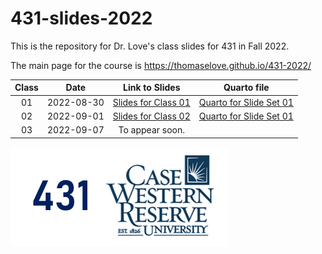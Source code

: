 # 431-slides-2022

This is the repository for Dr. Love's class slides for 431 in Fall 2022.

The main page for the course is https://thomaselove.github.io/431-2022/

Class | Date | Link to Slides | Quarto file
:---: | :---: | :------------: | :--------------:
01 | 2022-08-30 | [Slides for Class 01](https://thomaselove.github.io/431-slides-2022/class01.html) | [Quarto for Slide Set 01](class01.qmd)
02 | 2022-09-01 | [Slides for Class 02](https://thomaselove.github.io/431-slides-2022/class02.html) | [Quarto for Slide Set 01](class02.qmd)
03 | 2022-09-07 | To appear soon.

![](431-class-foot2.png)